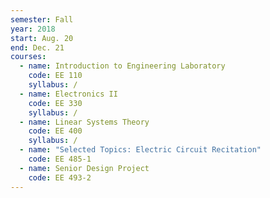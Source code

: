 ```yaml
---
semester: Fall
year: 2018
start: Aug. 20
end: Dec. 21
courses:
  - name: Introduction to Engineering Laboratory
    code: EE 110
    syllabus: /
  - name: Electronics II
    code: EE 330
    syllabus: /
  - name: Linear Systems Theory
    code: EE 400
    syllabus: /
  - name: "Selected Topics: Electric Circuit Recitation"
    code: EE 485-1
  - name: Senior Design Project
    code: EE 493-2
---
```

